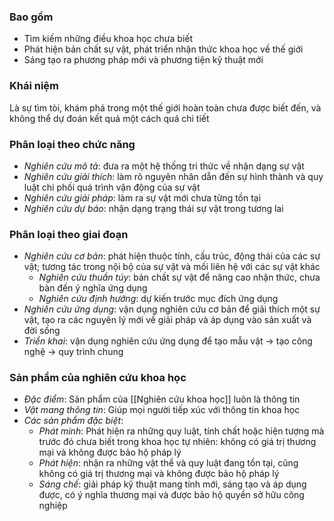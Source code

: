 ### Bao gồm
- Tìm kiếm những điều khoa học chưa biết
- Phát hiện bản chất sự vật, phát triển nhận thức khoa học về thế giới
- Sáng tạo ra phương pháp mới và phương tiện kỹ thuật mới

### Khái niệm
Là sự tìm tòi, khám phá trong một thế giới hoàn toàn chưa được biết đến, và không thể dự đoán kết quả một cách quá chi tiết

### Phân loại theo chức năng
- *Nghiên cứu mô tả*: đưa ra một hệ thống tri thức về nhận dạng sự vật
- *Nghiên cứu giải thích*: làm rõ nguyên nhân dẫn đến sự hình thành và quy luật chi phối quá trình vận động của sự vật
- *Nghiên cứu giải pháp*: làm ra sự vật mới chưa từng tồn tại
- *Nghiên cứu dự báo*: nhận dạng trạng thái sự vật trong tương lai

### Phân loại theo giai đoạn
- *Nghiên cứu cơ bản*: phát hiện thuộc tính, cấu trúc, động thái của các sự vật; tương tác trong nội bộ của sự vật và mối liên hệ với các sự vật khác
	- *Nghiên cứu thuần túy*: bản chất sự vật để nâng cao nhận thức, chưa bàn đến ý nghĩa ứng dụng
	- *Nghiên cứu định hướng*: dự kiến trước mục đích ứng dụng
- *Nghiên cứu ứng dụng*: vận dụng nghiên cứu cơ bản để giải thích một sự vật, tạo ra các nguyên lý mới về giải pháp và áp dụng vào sản xuất và đời sống
- *Triển khai*: vận dụng nghiên cứu ứng dụng để tạo mẫu vật -> tạo công nghệ -> quy trình chung

### Sản phẩm của nghiên cứu khoa học
- *Đặc điểm*: Sản phẩm của [[Nghiên cứu khoa học]] luôn là thông tin
- *Vật mang thông tin*: Giúp mọi người tiếp xúc với thông tin khoa học
- *Các sản phẩm đặc biệt*:
	- *Phát minh*: Phát hiện ra những quy luật, tính chất hoặc hiện tượng mà trước đó chưa biết trong khoa học tự nhiên: không có giá trị thương mại và không được bảo hộ pháp lý
	- *Phát hiện*: nhận ra những vật thể và quy luật đang tồn tại, cũng không có giá trị thương mại và không được bảo hộ pháp lý
	- *Sáng chế*: giải pháp kỹ thuật mang tính mới, sáng tạo và áp dụng được, có ý nghĩa thương mại và được bảo hộ quyền sở hữu công nghiệp